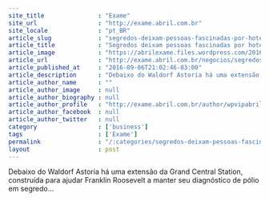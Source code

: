 ```yaml
---
site_title               : "Exame"
site_url                 : "http://exame.abril.com.br"
site_locale              : "pt_BR"
article_slug             : "segredos-deixam-pessoas-fascinadas-por-hotel-de-luxo-em-ny"
article_title            : "Segredos deixam pessoas fascinadas por hotel de luxo em NY"
article_image            : "https://abrilexame.files.wordpress.com/2016/09/size_960_16_9_wanewyorkexterior_hr.jpg?quality=70&strip=all&w=960"
article_url              : "http://exame.abril.com.br/negocios/segredos-deixam-pessoas-fascinadas-por-hotel-de-luxo-em-ny/"
article_published_at     : "2016-09-06T21:02:46-03:00"
article_description      : "Debaixo do Waldorf Astoria há uma extensão da Grand Central Station, construída para ajudar Franklin Roosevelt a manter seu diagnóstico de pólio em segredo..."
article_author_name      : ""
article_author_image     : null
article_author_biography : null
article_author_profile   : "http://exame.abril.com.br/author/wpvipabril/"
article_author_facebook  : null
article_author_twitter   : null
category                 : ['business']
tags                     : ['Exame']
permalink                : "/:categories/segredos-deixam-pessoas-fascinadas-por-hotel-de-luxo-em-ny/"
layout                   : post
---
```


Debaixo do Waldorf Astoria há uma extensão da Grand Central Station, construída para ajudar Franklin Roosevelt a manter seu diagnóstico de pólio em segredo...
